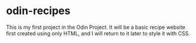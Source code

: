 # odin-recipes

This is my first project in the Odin Project. It will be a basic recipe website first created using only HTML, and I will return to it later to style it with CSS.